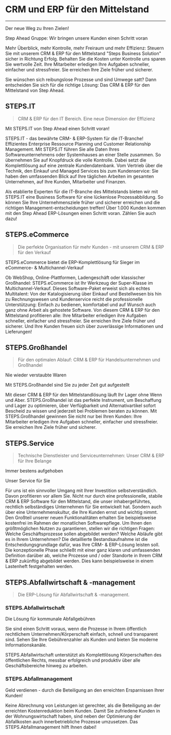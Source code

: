 # CRM und ERP für den Mittelstand
---

Der neue Weg zu Ihren Zielen!

Step Ahead Gruppe: Wir bringen unsere Kunden einen Schritt voran

Mehr Überblick, mehr Kontrolle, mehr Freiraum und mehr Effizienz: Steuern Sie mit unserem CRM & ERP für den Mittelstand "Steps Business Solution" sicher in Richtung Erfolg. Behalten Sie die Kosten unter Kontrolle uns sparen Sie wertvolle Zeit. Ihre Mitarbeiter erledigen Ihre Aufgaben schneller, einfacher und stressfreier. Sie erreichen Ihre Ziele früher und sicherer.

Sie wünschen sich reibungslose Prozesse und sind Umwege satt? Dann entscheiden Sie sich für die richtige Lösung: Das CRM & ERP für den Mittelstand von Step Ahead.


## STEPS.IT

> CRM & ERP für den IT Bereich. Eine neue Dimension der Effizienz

Mit STEPS.IT von Step Ahead einen Schritt voran!

STEPS.IT - das bewährte CRM- & ERP-System für die IT-Branche! Effizientes Enterprise Ressource Planning und Customer Relationship Management. Mit STEPS.IT führen Sie alle Daten Ihres Softwareunternehmens oder Systemhauses an einer Stelle zusammen. So übernehmen Sie auf Knopfdruck die volle Kontrolle. Dabei setzt die Komplettlösung auf eine zentrale Kundendatenbank. Vom Vertrieb über die Technik, den Einkauf und Managed Services bis zum Kundenservice: Sie haben den umfassenden Blick auf Ihre täglichen Arbeiten im gesamten Unternehmen, auf Ihre Kunden, Mitarbeiter und Finanzen.

Als etablierte Experten für die IT-Branche des Mittelstands bieten wir mit STEPS.IT eine Business Software für eine lückenlose Prozessabbildung. So können Sie Ihre Unternehmensziele früher und sicherer erreichen und die richtigen Management-entscheidungen treffen! Über 1.000 Kunden kommen mit den Step Ahead ERP-Lösungen einen Schritt voran. Zählen Sie auch dazu!

## STEPS.eCommerce

> Die perfekte Organisation für mehr Kunden - mit unserem CRM & ERP für den Verkauf

STEPS.eCommerce bietet die ERP-Komplettlösung für Sieger im eCommerce- & Multichannel-Verkauf

Ob WebShop, Online-Plattformen, Ladengeschäft oder klassischer Großhandel: STEPS.eCommerce ist Ihr Werkzeug der Super-Klasse im Multichannel-Verkauf. Dieses Software-Paket erweist sich als echtes Multitalent: Von der Katalogisierung über Einkauf und Bestellwesen bis hin zu Rechnungswesen und Kundenservice reicht die professionelle Unterstützung: Einfach zu bedienen, komfortabel und auf Wunsch auch ganz ohne Arbeit als gehostete Software. Von diesem CRM & ERP für den Mittelstand profitieren alle: Ihre Mitarbeiter erledigen ihre Aufgaben schneller, einfacher und stressfreier. Sie erreichen Ihre Ziele früher und sicherer. Und Ihre Kunden freuen sich über zuverlässige Informationen und Lieferungen!

## STEPS.Großhandel

> Für den optimalen Ablauf: CRM & ERP für Handelsunternehmen und Großhandel

Nie wieder verstaubte Waren

Mit STEPS.Großhandel sind Sie zu jeder Zeit gut aufgestellt

Mit dieser CRM & ERP für den Mittelstandlösung läuft Ihr Lager ohne Wenn und Aber. STEPS.Großhandel ist das perfekte Instrument, um Beschaffung und Lager zu optimieren, über Verfügbarkeit und Alternativartikel sofort Bescheid zu wissen und jederzeit bei Problemen beraten zu können. Mit STEPS.Großhandel gewinnen Sie nicht nur bei Ihren Kunden: Ihre Mitarbeiter erledigen ihre Aufgaben schneller, einfacher und stressfreier. Sie erreichen Ihre Ziele früher und sicherer.


## STEPS.Service

> Technische Dienstleister und Serviceunternehmen: Unser CRM & ERP für Ihre Belange

Immer bestens aufgehoben

Unser Service für Sie

Für uns ist ein sinnvoller Umgang mit Ihrer Investition selbstverständlich. Davon profitieren vor allem Sie. Nicht nur durch eine professionelle, stabile CRM & ERP Software für den Mittelstand, die unser inhabergeführtes, rechtlich selbständiges Unternehmen für Sie entwickelt hat. Sondern auch über eine Unternehmenskultur, die Ihre Kunden ernst und wichtig nimmt. Den Großteil unserer neuen Funktionalitäten erhalten Sie beispielsweise kostenfrei im Rahmen der monatlichen Softwarepflege.
Um Ihnen den größtmöglichen Nutzen zu garantieren, stellen wir die richtigen Fragen: Welche Geschäftsprozesse sollen abgebildet werden? Welche Abläufe gibt es in Ihrem Unternehmen? Die detaillierte Bestandsaufnahme ist die Entscheidungsgrundlage dafür, was Ihre CRM- & ERP-Lösung leisten soll. Die konzeptionelle Phase schließt mit einer ganz klaren und umfassenden Definition darüber ab, welche Prozesse und / oder Standorte in Ihrem CRM & ERP zukünftig abgebildet werden. Dies kann beispielsweise in einem Lastenheft festgehalten werden.


## STEPS.Abfallwirtschaft & -management

> Die ERP-Lösung für Abfallwirtschaft & -management.

### STEPS.Abfallwirtschaft

Die Lösung für kommunale Abfallgebühren

Sie sind einen Schritt voraus, wenn die Prozesse in Ihrem öffentlich rechtlichem Unternehmen/Körperschaft einfach, schnell und transparent sind. Sehen Sie Ihre Gebührenzahler als Kunden und bieten Sie moderne Informationskanäle.

STEPS.Abfallwirtschaft unterstützt als Komplettlösung Körperschaften des öffentlichen Rechts, messbar erfolgreich und produktiv über alle Geschäftsbereiche hinweg zu arbeiten.

### STEPS.Abfallmanagement

Geld verdienen -
durch die Beteiligung an den erreichten Ersparnissen Ihrer Kunden!
 
Keine Abrechnung von Leistungen ist gerechter, als die Beteiligung an der erreichten Kostenreduktion beim Kunden. 
Damit Sie zufriedene Kunden in der Wohnungswirtschaft haben, sind neben der Optimierung der Abfallkosten auch innerbetriebliche Prozesse umzusetzen. 
Das STEPS.Abfallmanagement hilft Ihnen dabei!

